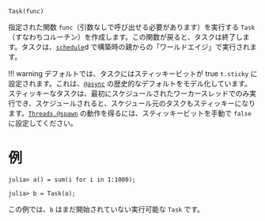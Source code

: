 ```
Task(func)
```

指定された関数 `func`（引数なしで呼び出せる必要があります）を実行する `Task`（すなわちコルーチン）を作成します。この関数が戻ると、タスクは終了します。タスクは、[`schedule`](@ref)d で構築時の親からの「ワールドエイジ」で実行されます。

!!! warning
    デフォルトでは、タスクにはスティッキービットが true `t.sticky` に設定されます。これは、[`@async`](@ref) の歴史的なデフォルトをモデル化しています。スティッキーなタスクは、最初にスケジュールされたワーカースレッドでのみ実行でき、スケジュールされると、スケジュール元のタスクもスティッキーになります。[`Threads.@spawn`](@ref) の動作を得るには、スティッキービットを手動で `false` に設定してください。


# 例

```jldoctest
julia> a() = sum(i for i in 1:1000);

julia> b = Task(a);
```

この例では、`b` はまだ開始されていない実行可能な `Task` です。
